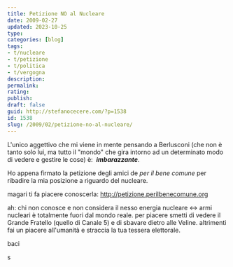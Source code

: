 ```yaml
---
title: Petizione NO al Nucleare
date: 2009-02-27
updated: 2023-10-25
type: 
categories: [blog]
tags:
- t/nucleare
- t/petizione
- t/politica
- t/vergogna
description: 
permalink: 
rating: 
publish: 
draft: false
guid: http://stefanocecere.com/?p=1538
id: 1538
slug: /2009/02/petizione-no-al-nucleare/
---
```


L'unico aggettivo che mi viene in mente pensando a Berlusconi (che non è tanto solo lui, ma tutto il "mondo" che gira intorno ad un determinato modo di vedere e gestire le cose) è:  _**imbarazzante**_.

Ho appena firmato la petizione degli amici de _per il bene comune_ per ribadire la mia posizione a riguardo del nucleare.

magari ti fa piacere conoscerla: <http://petizione.perilbenecomune.org>

ah: chi non conosce e non considera il nesso energia nucleare <-> armi nucleari è totalmente fuori dal mondo reale. per piacere smetti di vedere il Grande Fratello (quello di Canale 5) e di sbavare dietro alle Veline. altrimenti fai un piacere all'umanità e straccia la tua tessera elettorale.

baci

s